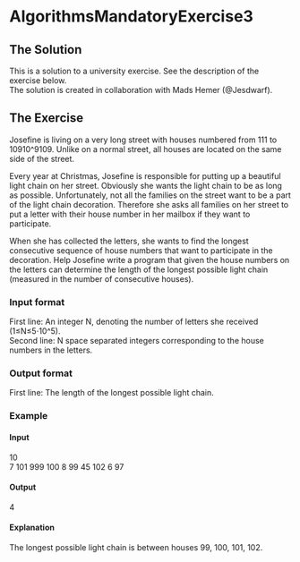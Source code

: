 # AlgorithmsMandatoryExercise3
## The Solution
This is a solution to a university exercise. See the description of the exercise below.  
The solution is created in collaboration with Mads Hemer (@Jesdwarf).

## The Exercise

Josefine is living on a very long street with houses numbered from 111 to 10910^9109. Unlike on a normal street, all houses are located on the same side of the street.

Every year at Christmas, Josefine is responsible for putting up a beautiful light chain on her street. Obviously she wants the light chain to be as long as possible. Unfortunately, not all the families on the street want to be a part of the light chain decoration. Therefore she asks all families on her street to put a letter with their house number in her mailbox if they want to participate.

When she has collected the letters, she wants to find the longest consecutive sequence of house numbers that want to participate in the decoration. Help Josefine write a program that given the house numbers on the letters can determine the length of the longest possible light chain (measured in the number of consecutive houses).

### Input format
First line: An integer N, denoting the number of letters she received (1≤N≤5⋅10^5).  
Second line: N space separated integers corresponding to the house numbers in the letters.

### Output format
First line: The length of the longest possible light chain.

### Example
#### Input

10  
7 101 999 100 8 99 45 102 6 97

#### Output

4

#### Explanation

The longest possible light chain is between houses 99, 100, 101, 102.
